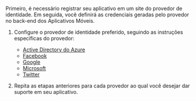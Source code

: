 
Primeiro, é necessário registrar seu aplicativo em um site do provedor de identidade. Em seguida, você definirá as credenciais geradas pelo provedor no back-end dos Aplicativos Móveis.

1. Configure o provedor de identidade preferido, seguindo as instruções específicas do provedor:

   * [Active Directory do Azure](../articles/app-service-mobile/app-service-mobile-how-to-configure-active-directory-authentication.md)
   * [Facebook](../articles/app-service-mobile/app-service-mobile-how-to-configure-facebook-authentication.md)
   * [Google](../articles/app-service-mobile/app-service-mobile-how-to-configure-google-authentication.md)
   * [Microsoft](../articles/app-service-mobile/app-service-mobile-how-to-configure-microsoft-authentication.md)
   * [Twitter](../articles/app-service-mobile/app-service-mobile-how-to-configure-twitter-authentication.md)
2. Repita as etapas anteriores para cada provedor ao qual você desejar dar suporte em seu aplicativo.

<!-- URLs. -->
[Azure portal]: https://portal.azure.com/
